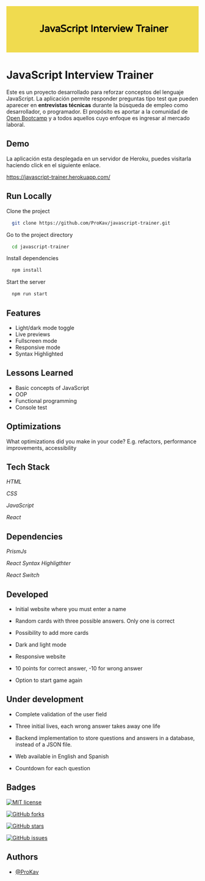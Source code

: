 ![Logo](https://github.com/ProKav/javascript-trainer/raw/main/public/images/JavaScript-Trainer.png)

# JavaScript Interview Trainer

Este es un proyecto desarrollado para reforzar conceptos del lenguaje JavaScript.
La aplicación permite responder preguntas tipo test que pueden aparecer en **entrevistas técnicas** durante la búsqueda de empleo como desarrollador, o programador.
El propósito es aportar a la comunidad de [Open Bootcamp](https://www.google.com 'Open Bootcamp') y a todos aquellos cuyo enfoque es ingresar al mercado laboral.

## Demo

La aplicación esta desplegada en un servidor de Heroku, puedes visitarla haciendo click en el siguiente enlace.

https://javascript-trainer.herokuapp.com/

## Run Locally

Clone the project

```bash
  git clone https://github.com/ProKav/javascript-trainer.git
```

Go to the project directory

```bash
  cd javascript-trainer
```

Install dependencies

```bash
  npm install
```

Start the server

```bash
  npm run start
```

## Features

-   Light/dark mode toggle
-   Live previews
-   Fullscreen mode
-   Responsive mode
-   Syntax Highlighted

## Lessons Learned

-   Basic concepts of JavaScript
-   OOP
-   Functional programming
-   Console test

## Optimizations

What optimizations did you make in your code? E.g. refactors, performance improvements, accessibility

## Tech Stack

_HTML_

_CSS_

_JavaScript_

_React_

## Dependencies

_PrismJs_

_React Syntax Highligthter_

_React Switch_

## Developed

-   Initial website where you must enter a name

-   Random cards with three possible answers. Only one is correct

-   Possibility to add more cards

-   Dark and light mode

-   Responsive website

-   10 points for correct answer, -10 for wrong answer

-   Option to start game again

## Under development

-   Complete validation of the user field

-   Three initial lives, each wrong answer takes away one life

-   Backend implementation to store questions and answers in a database, instead of a JSON file.

-   Web available in English and Spanish

-   Countdown for each question

## Badges

[![MIT license](https://img.shields.io/badge/License-MIT-green.svg?color=purple&style=for-the-badge)](https://github.com/ProKav/javascript-trainer)

[![GitHub forks](https://img.shields.io/github/forks/ProKav/javascript-trainer?style=for-the-badge)](https://github.com/ProKav/javascript-trainer/network)

[![GitHub stars](https://img.shields.io/github/stars/ProKav/javascript-trainer?color=orange&style=for-the-badge)](https://github.com/ProKav/javascript-trainer/stargazers)

[![GitHub issues](https://img.shields.io/github/issues/ProKav/javascript-trainer?color=red&style=for-the-badge)](https://github.com/ProKav/javascript-trainer/issues)

## Authors

-   [@ProKav](https://github.com/ProKav)
